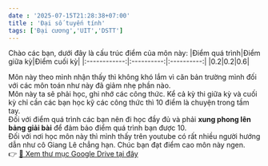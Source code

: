 ```yaml
---
date : '2025-07-15T21:28:38+07:00'
title : 'Đại số tuyến tính'
tags: ['Đại cương','UIT','DSTT']
---
```

Chào các bạn, dưới đây là cấu trúc điểm của môn này:
|Điểm quá trình|Điểm giữa kỳ|Điểm cuối kỳ|
|:------------:|:----------:|:----------:|
|0.2|0.2|0.6|

Môn này theo mình nhận thấy thì không khó lắm vì căn bản trường mình đối với các môn toán như này đã giảm nhẹ phần nào.  
Môn này ta sẽ phải học, ghi nhớ các công thức. Kể cả kỳ thi giữa kỳ và cuối kỳ chỉ cần các bạn học kỹ các công thức thì 10 điểm là chuyện trong tầm tay.  
Đối với điểm quá trình các bạn nên đi học đầy đủ và phải **xung phong lên bảng giải bài** để đảm bảo điểm quá trình bạn được 10.  
Đối với nơi học môn này thì mình thấy trên youtube có rất nhiều người hướng dẫn như cô Giang Lê chẳng hạn.
Chúc bạn đạt điểm cao môn này ngen.  
👉 [📁 Xem thư mục Google Drive tại đây](https://drive.google.com/drive/folders/1Chme-q26taBUtvmE_7TrQiYmC1U0KQCl)